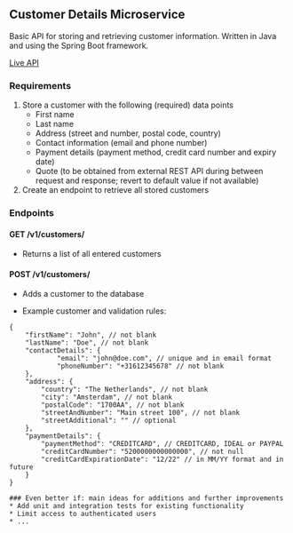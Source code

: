 ## Customer Details Microservice
Basic API for storing and retrieving customer information. Written in Java and using the Spring Boot framework.

[Live API](https://freekvandam.nl/customer-details-service/v1/customers)

### Requirements
1. Store a customer with the following (required) data points
   * First name
   * Last name
   * Address (street and number, postal code, country)
   * Contact information (email and phone number)
   * Payment details (payment method, credit card number and expiry date)
   * Quote (to be obtained from external REST API during between request and response; revert to default value if not available)
2. Create an endpoint to retrieve all stored customers

### Endpoints
#### GET /v1/customers/ 
* Returns a list of all entered customers

#### POST /v1/customers/
* Adds a customer to the database

* Example customer and validation rules:
```
{
	"firstName": "John", // not blank
	"lastName": "Doe", // not blank
	"contactDetails": {
			"email": "john@doe.com", // unique and in email format
			"phoneNumber": "+31612345678" // not blank
	},
	"address": {
		"country": "The Netherlands", // not blank
		"city": "Amsterdam", // not blank
		"postalCode": "1700AA", // not blank
		"streetAndNumber": "Main street 100", // not blank
		"streetAdditional": "" // optional
	}, 
	"paymentDetails": {
		"paymentMethod": "CREDITCARD", // CREDITCARD, IDEAL or PAYPAL
		"creditCardNumber": "5200000000000000", // not null
		"creditCardExpirationDate": "12/22" // in MM/YY format and in future
	}
}

### Even better if: main ideas for additions and further improvements
* Add unit and integration tests for existing functionality
* Limit access to authenticated users
* ...

